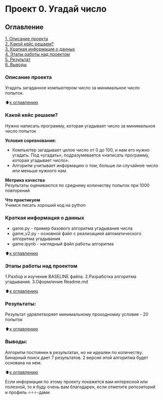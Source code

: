 # Проект 0. Угадай число

## Оглавление  
[1. Описание проекта](.README.md#Описание-проекта)  
[2. Какой кейс решаем?](.README.md#Какой-кейс-решаем)  
[3. Краткая информация о данных](.README.md#Краткая-информация-о-данных)  
[4. Этапы работы над проектом](.README.md#Этапы-работы-над-проектом)  
[5. Результат](.README.md#Результат)    
[6. Выводы](.README.md#Выводы) 

### Описание проекта    
Угадать загаданное компьютером число за минимальное число попыток.

:arrow_up:[к оглавлению](_)


### Какой кейс решаем?    
Нужно написать программу, которая угадывает число за минимальное число попыток

**Условия соревнования:**  
- Компьютер загадывает целое число от 0 до 100, и нам его нужно угадать. Под «угадать», подразумевается «написать программу, которая угадывает число».
- Алгоритм учитывает информацию о том, больше ли случайное число или меньше нужного нам.

**Метрика качества**     
Результаты оцениваются по среднему количеству попыток при 1000 повторений

**Что практикуем**     
Учимся писать хороший код на python


### Краткая информация о данных
 - game.py - пример базового алгоритма угадывания числа
 - game_v2.py - основной файл с реализацией автоматического алгоритма угадывания
 - game.ipynb - наглядный файл работы алгоритма
  
:arrow_up:[к оглавлению](.README.md#Оглавление)


### Этапы работы над проектом  
1.Разбор и изучение BASELINE файла.
2.Разработка алгоритма угадывания.
3.Оформление Readme.md

:arrow_up:[к оглавлению](.README.md#Оглавление)


### Результаты:  
Результат удовлетворяет минимальному проходномиу условия  - 20 попыток

:arrow_up:[к оглавлению](.README.md#Оглавление)


### Выводы:  
Алгоритм постоянен в результатах, но не идеален по количеству. 
Бинарный поиск дает 7 результатов.
2 версия этой алгоритма будет основана на нем.

:arrow_up:[к оглавлению](.README.md#Оглавление)


Если информация по этому проекту покажется вам интересной или полезной, то я буду очень вам благодарен, если отметите репозиторий и профиль ⭐️⭐️⭐️-дами